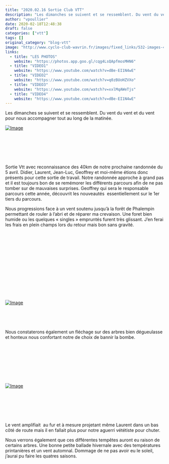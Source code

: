 ```yaml
---
title: "2020.02.16 Sortie Club VTT"
description: "Les dimanches se suivent et se ressemblent. Du vent du vent et du vent pour nous accompagner tout au long de la matinée."
author: "vpoullier"
date: 2020-02-18T12:48:38
draft: false
categories: ["vtt"]
tags: []
original_category: "blog-vtt"
image: "http://www.cyclo-club-wavrin.fr/images/fixed_links/532-images-41e63d0a-s764-no.jpg"
links:
  - title: "LES PHOTOS"
    website: "https://photos.app.goo.gl/cqg4LsQApfmosMHN6"
  - title: "VIDEO1"
    website: "https://www.youtube.com/watch?v=dBe-EI1N4wE"
  - title: "VIDEO2"
    website: "https://www.youtube.com/watch?v=q0zBUoHZVXo"
  - title: "VIDEO3"
    website: "https://www.youtube.com/watch?v=xxlMqAWeTjs"
  - title: "VIDEO4"
    website: "https://www.youtube.com/watch?v=dBe-EI1N4wE"
---
```


Les dimanches se suivent et se ressemblent. Du vent du vent et du vent pour nous accompagner tout au long de la matinée.

<!--more-->

[![Image](https://lh3.googleusercontent.com/9SBXmdA4LF1CwdaadyiJ0VDZ_jntNGam3auInbp-Dwo3BGTwwWIVncYMpVpcu3tw34N4ivbw6T_cy93MlPzjRWG-8-w2rXSsOE74Bf8BC2GMpyaSRogwCzCyn8YuYKXlA85Syv1kr5sA4biT5Eve_NnwxmfBOcAUNYuXoxoaJ2wEiHXbExQSG-em3_SgMBCOPlN3gl2pYK3WF2qDpMf5niyj7u4tHb9x0BDglEYTQ8geHgQimuT326k6TZ3zgTaVlIfdz8YOWeGGU4j-C8VBAW8nIFwz0-5PVdoUAC-BtXpDyFl5tPXp9mXQx1rqbT_8EscR0dlLfZFc5XKZVR3aAbbNTBVy4wIeiwnf6HAlumeA1DgJ1v7qHUZb4NxPoWol-FnSWuuwt7quwc6VccNyEOpiCewU_RPkQxWGnw4uYRXCMj28lNqWrlOC43VMgHNmiFB7YyRcJsOlVoumU5dY-vGvBV6HfzJd0xHEeU3vhSrqpIDyOTXTmIxwDOCrPEc6nh1y55dd2ndfH63eIzrhP4rhD6pazLKQnFb9a2vY7MiH6xcxJ3Fbqo9S3s42DHuvWeLgQao4jIWjyRwCZ07QYtSkjQmtaBnb2dDNmx9k4qJnR7wIm53ZPHqdq4o4SDRHwUYCtY0iuLP2Br9p67lu7zemWm5i4UCK9waAMT12VGi8gDcahpPmjVRfumA03PRhW0CPc5reTRJ1DFwSE6AmTJK5-HSpu5RqvuWY_t2tcc1X43Wd=s764-no)](https://lh3.googleusercontent.com/9SBXmdA4LF1CwdaadyiJ0VDZ_jntNGam3auInbp-Dwo3BGTwwWIVncYMpVpcu3tw34N4ivbw6T_cy93MlPzjRWG-8-w2rXSsOE74Bf8BC2GMpyaSRogwCzCyn8YuYKXlA85Syv1kr5sA4biT5Eve_NnwxmfBOcAUNYuXoxoaJ2wEiHXbExQSG-em3_SgMBCOPlN3gl2pYK3WF2qDpMf5niyj7u4tHb9x0BDglEYTQ8geHgQimuT326k6TZ3zgTaVlIfdz8YOWeGGU4j-C8VBAW8nIFwz0-5PVdoUAC-BtXpDyFl5tPXp9mXQx1rqbT_8EscR0dlLfZFc5XKZVR3aAbbNTBVy4wIeiwnf6HAlumeA1DgJ1v7qHUZb4NxPoWol-FnSWuuwt7quwc6VccNyEOpiCewU_RPkQxWGnw4uYRXCMj28lNqWrlOC43VMgHNmiFB7YyRcJsOlVoumU5dY-vGvBV6HfzJd0xHEeU3vhSrqpIDyOTXTmIxwDOCrPEc6nh1y55dd2ndfH63eIzrhP4rhD6pazLKQnFb9a2vY7MiH6xcxJ3Fbqo9S3s42DHuvWeLgQao4jIWjyRwCZ07QYtSkjQmtaBnb2dDNmx9k4qJnR7wIm53ZPHqdq4o4SDRHwUYCtY0iuLP2Br9p67lu7zemWm5i4UCK9waAMT12VGi8gDcahpPmjVRfumA03PRhW0CPc5reTRJ1DFwSE6AmTJK5-HSpu5RqvuWY_t2tcc1X43Wd=s764-no)

&nbsp;

&nbsp;

&nbsp;

Sortie Vtt avec reconnaissance des 40km de notre prochaine randonnée du 5 avril. Didier, Laurent, Jean-Luc, Geoffrey et moi-même étions donc présents pour cette sortie de travail. Notre randonnée approche à grand pas et il est toujours bon de se remémorer les différents parcours afin de ne pas tomber sur de mauvaises surprises. Geoffrey qui sera le responsable parcours cette année, découvrit les nouveautés&nbsp; essentiellement sur le 1er tiers du parcours.

Nous progressions face à un vent soutenu jusqu’à la forêt de Phalempin permettant de rouler à l’abri et de réparer ma crevaison. Une foret bien humide ou les quelques «&nbsp;singles&nbsp;» empruntés furent très glissant. J’en ferai les frais en plein champs lors du retour mais bon sans gravité.

&nbsp;

&nbsp;

&nbsp;

&nbsp;

&nbsp;

&nbsp;

&nbsp;

[![Image](https://lh3.googleusercontent.com/VPC0c8JPrqfXpwG-Mo4PXTtrGchp2hX_ic99zad9hR4HUYvEIa-1dzSCGOlI_dSfGjC-wiUciQUwBeuxt94EMou_jzxv6YNkG5AlLXiGcAbm-P4WhjmZU5SQF3t-xQbt9_QzZC_IJ9zRJxUnbTRBCVliF5P09rqJ_O8ajsBG8LwZVcuZtTrbd6c7izCpyeJkSQDTV2I5eHtIeW_6r3FXw35hGE2a2Z9pDE7F73ipNH2MZ_WObGVhbIES7UJhhYwxiDJGufrVDEQeMwMi0JuNy-c5uvKU8UkG_2wOSL-uzMIK-EYEz5-ys1V009kJgEb-V8A7lYJW910xaAGdc-sVHleIReALSphTEPezlFMJR2diqur___JIzovFpZVhpHaxdOq77fD_F-_UHThDxnyB2qtJc82A3fzxg8dF9K_BFiAjbFDEyLQ-Hc-owXw9AgKLy7EbdN0YwrUdNQAjzQCY5Q9Q2FC2ZVOewz2m6SqDqP_ZgzAp3fCwk9D_q2UCeLoKxU-2oS___2jAmjDMmAxI9Gjy9bCTm0XeKMj1sJrZon8dhVqpFp_GEPQKLkMSZUiYoEbVy7MVFfJ6z9yOAXlR7Kza109J4fcy2FBo8CC0Pr1XL0E9k1qem1yxmOjNLSIBI749Vt6BQ7kEd4qQJBap13SuvlCv5m4t41FurfWEL9GKuFfLnw26EhbIkUp3nJut75VWb4TNTcm90ODIZUsb-Y6rO4zYexlnrz1bKO3-ALZZeFkv=s305-no)](https://lh3.googleusercontent.com/VPC0c8JPrqfXpwG-Mo4PXTtrGchp2hX_ic99zad9hR4HUYvEIa-1dzSCGOlI_dSfGjC-wiUciQUwBeuxt94EMou_jzxv6YNkG5AlLXiGcAbm-P4WhjmZU5SQF3t-xQbt9_QzZC_IJ9zRJxUnbTRBCVliF5P09rqJ_O8ajsBG8LwZVcuZtTrbd6c7izCpyeJkSQDTV2I5eHtIeW_6r3FXw35hGE2a2Z9pDE7F73ipNH2MZ_WObGVhbIES7UJhhYwxiDJGufrVDEQeMwMi0JuNy-c5uvKU8UkG_2wOSL-uzMIK-EYEz5-ys1V009kJgEb-V8A7lYJW910xaAGdc-sVHleIReALSphTEPezlFMJR2diqur___JIzovFpZVhpHaxdOq77fD_F-_UHThDxnyB2qtJc82A3fzxg8dF9K_BFiAjbFDEyLQ-Hc-owXw9AgKLy7EbdN0YwrUdNQAjzQCY5Q9Q2FC2ZVOewz2m6SqDqP_ZgzAp3fCwk9D_q2UCeLoKxU-2oS___2jAmjDMmAxI9Gjy9bCTm0XeKMj1sJrZon8dhVqpFp_GEPQKLkMSZUiYoEbVy7MVFfJ6z9yOAXlR7Kza109J4fcy2FBo8CC0Pr1XL0E9k1qem1yxmOjNLSIBI749Vt6BQ7kEd4qQJBap13SuvlCv5m4t41FurfWEL9GKuFfLnw26EhbIkUp3nJut75VWb4TNTcm90ODIZUsb-Y6rO4zYexlnrz1bKO3-ALZZeFkv=s305-no)

&nbsp;

&nbsp;

Nous constaterons également un fléchage sur des arbres bien dégueulasse et honteux nous confortant notre de choix de bannir la bombe.

&nbsp;

&nbsp;

&nbsp;

&nbsp;

[![Image](https://lh3.googleusercontent.com/MA2kSY-n510IgfyjSC-c_lpAmnVLPi1woQGXyrsBhLl6UU4sA5pp2pBaoEyxBWK3Hy5VZI46jiyq6VKXnhVsXBaGd9nqYM2YixAuHEGEsjLntCdjm6U7vWkQ0fFqthPHAifsepfniptPg-7RwqDSAbQfnKBiSCIMkpftguQL5w9ForFniGKHBjcGwTST6GKMePb9Ey6CeObqctp54JyGbjhSqmLYneXTYyTVcg11GSYBZDZIRnMDq5cmFv3PWJbOxJlf2VMiklCKJWJybgw3ERwiJvGOddsv-5g3KnXtYehw57e-wWdGCAerZEmDtFJrE48MO6Cw1SZbDr6UzT72dZ4nFvQpbuIvCPxAYTF0lcemMUW8bLPxCj517qdTkKzJhxZHIeLFsA5Ut3eW4L0V9l0F_zQThY670-0bnKGEqdC0kf6RxUuSNDgYAVq6TZyQoRpowRZVHttn5iadrhX5uEbzs1_0R4PSBMwhWCI5nQ_D16QRIououoQubv2Kh39ZC7-XYm3lsZM7iYfswA2Z-IHcydDgvyskLF6WOqo0sd9pP2RFFRZc-TDR8JAqpK61mvDXkouReQR8L-DdDxC4ZLkcmdbWpSAqsAJeQdEju8ORa4y-crRaz93kWt-fWuTmako7yqExJwNJzHD2OQ6BlxhfKgzLWvIIH-CVDCXZ5M1YaZs3JB0xQVQN0K4_Ib1y5WN45lJaNU823zjVp2_QBom81_-JRXSHM82CVurNhuaS8x2N=s764-no)](https://lh3.googleusercontent.com/MA2kSY-n510IgfyjSC-c_lpAmnVLPi1woQGXyrsBhLl6UU4sA5pp2pBaoEyxBWK3Hy5VZI46jiyq6VKXnhVsXBaGd9nqYM2YixAuHEGEsjLntCdjm6U7vWkQ0fFqthPHAifsepfniptPg-7RwqDSAbQfnKBiSCIMkpftguQL5w9ForFniGKHBjcGwTST6GKMePb9Ey6CeObqctp54JyGbjhSqmLYneXTYyTVcg11GSYBZDZIRnMDq5cmFv3PWJbOxJlf2VMiklCKJWJybgw3ERwiJvGOddsv-5g3KnXtYehw57e-wWdGCAerZEmDtFJrE48MO6Cw1SZbDr6UzT72dZ4nFvQpbuIvCPxAYTF0lcemMUW8bLPxCj517qdTkKzJhxZHIeLFsA5Ut3eW4L0V9l0F_zQThY670-0bnKGEqdC0kf6RxUuSNDgYAVq6TZyQoRpowRZVHttn5iadrhX5uEbzs1_0R4PSBMwhWCI5nQ_D16QRIououoQubv2Kh39ZC7-XYm3lsZM7iYfswA2Z-IHcydDgvyskLF6WOqo0sd9pP2RFFRZc-TDR8JAqpK61mvDXkouReQR8L-DdDxC4ZLkcmdbWpSAqsAJeQdEju8ORa4y-crRaz93kWt-fWuTmako7yqExJwNJzHD2OQ6BlxhfKgzLWvIIH-CVDCXZ5M1YaZs3JB0xQVQN0K4_Ib1y5WN45lJaNU823zjVp2_QBom81_-JRXSHM82CVurNhuaS8x2N=s764-no)

&nbsp;

&nbsp;

&nbsp;

Le vent amplifiait&nbsp; au fur et à mesure projetant même Laurent dans un bas côté de route mais il en fallait plus pour notre aguerri vététiste pour chuter.

Nous verrons également que ces différentes tempêtes auront eu raison de certains arbres.&nbsp;Une bonne petite ballade hivernale avec des températures printanières et un vent automnal. Dommage de ne pas avoir eu le soleil, j’aurai pu faire les quatres saisons.